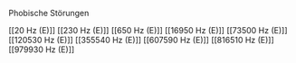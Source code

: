 Phobische Störungen

[[20 Hz (E)]]
[[230 Hz (E)]]
[[650 Hz (E)]]
[[16950 Hz (E)]]
[[73500 Hz (E)]]
[[120530 Hz (E)]]
[[355540 Hz (E)]]
[[607590 Hz (E)]]
[[816510 Hz (E)]]
[[979930 Hz (E)]]